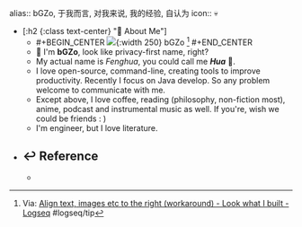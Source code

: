alias:: bGZo, 于我而言, 对我来说, 我的经验, 自认为
icon:: 💀
- [:h2 {:class text-center} "🌸 About Me"]
  - #+BEGIN_CENTER
    ![](https://unpkg.com/bgzo/img/bGZo.png){:width 250}
    bGZo
    [^HOW_STYLE_WORK]
    #+END_CENTER
  - 👋 I'm **bGZo**, look like privacy-first name, right?
  - My actual name is *Fenghua*, you could call me _**Hua**_ 🌸.
  - I love open-source, command-line, creating tools to improve productivity. Recently I focus on Java develop. So any problem welcome to communicate with me.
  - Except above, I love coffee, reading (philosophy, non-fiction most), anime, podcast and instrumental music as well. If you're, wish we could be friends : )
  - I'm engineer, but I love literature.
- ## ↩ Reference
  - [^HOW_STYLE_WORK]: Via: [Align text, images etc to the right (workaround) - Look what I built - Logseq](https://discuss.logseq.com/t/align-text-images-etc-to-the-right-workaround/13375) #logseq/tip